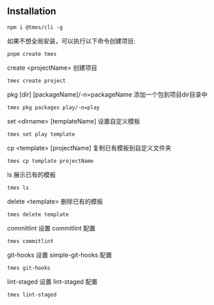 ## Installation

```
npm i @tmes/cli -g
```

如果不想全局安装，可以执行以下命令创建项目:

```
pnpm create tmes
```

create \<projectName> 创建项目

```
tmes create project
```

pkg [dir] \[packageName]/-n=packageName 添加一个包到项目dir目录中

```
tmes pkg packages play/-n=play
```

set \<dirname> [templateName] 设置自定义模板

```
tmes set play template
```

cp \<template> [projectName] 复制已有模板到自定义文件夹

```
tmes cp template projectName
```

ls 展示已有的模板

```
tmes ls
```

delete \<template> 删除已有的模板

```
tmes delete template
```

commitlint 设置 commitlint 配置

```
tmes commitlint
```

git-hooks 设置 simple-git-hooks 配置

```
tmes git-hooks
```

lint-staged 设置 lint-staged 配置

```
tmes lint-staged
```

